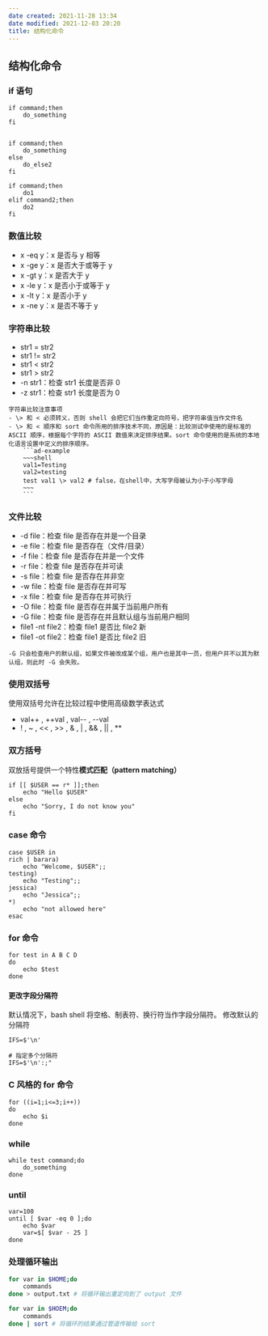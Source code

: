 ```yaml
---
date created: 2021-11-28 13:34
date modified: 2021-12-03 20:20
title: 结构化命令
---
```

## 结构化命令

### if 语句
```shell
if command;then
	do_something
fi


if command;then
	do_something
else
	do_else2
fi

if command;then
	do1
elif command2;then
	do2
fi
```

### 数值比较
- x -eq y：x 是否与 y 相等
- x -ge y：x 是否大于或等于 y
- x -gt y：x 是否大于 y
- x -le y：x 是否小于或等于 y
- x -lt y：x 是否小于 y
- x -ne y：x 是否不等于 y

### 字符串比较
- str1 = str2
- str1 != str2
- str1 < str2
- str1 > str2
- -n str1：检查 str1 长度是否非 0
- -z str1：检查 str1 长度是否为 0

```ad-note
字符串比较注意事项
- \> 和 < 必须转义，否则 shell 会把它们当作重定向符号，把字符串值当作文件名
- \> 和 < 顺序和 sort 命令所用的排序技术不同，原因是：比较测试中使用的是标准的 ASCII 顺序，根据每个字符的 ASCII 数值来决定排序结果。sort 命令使用的是系统的本地化语言设置中定义的排序顺序。
	```ad-example
	~~~shell
	val1=Testing
	val2=testing
	test val1 \> val2 # false，在shell中，大写字母被认为小于小写字母
	~~~
	```
```

### 文件比较
- -d file：检查 file 是否存在并是一个目录
- -e file：检查 file 是否存在（文件/目录）
- -f file：检查 file 是否存在并是一个文件
- -r file：检查 file 是否存在并可读
- -s file：检查 file 是否存在并非空
- -w file：检查 file 是否存在并可写
- -x file：检查 file 是否存在并可执行
- -O file：检查 file 是否存在并属于当前用户所有
- -G file：检查 file 是否存在并且默认组与当前用户相同
- file1 -nt file2：检查 file1 是否比 file2 新
- file1 -ot file2：检查 file1 是否比 file2 旧

```ad-tip
-G 只会检查用户的默认组，如果文件被改成某个组，用户也是其中一员，但用户并不以其为默认组，则此时 -G 会失败。
```

### 使用双括号
使用双括号允许在比较过程中使用高级数学表达式
- val++ , ++val , val-- , --val
- ! , ~ , << , >> , & , | , && , || , **

### 双方括号
双放括号提供一个特性**模式匹配（pattern matching）**
```shell
if [[ $USER == r* ]];then
	echo "Hello $USER"
else
	echo "Sorry, I do not know you"
fi
```

### case 命令
```shell
case $USER in
rich | barara)
	echo "Welcome, $USER";;
testing)
	echo "Testing";;
jessica)
	echo "Jessica";;
*)
	echo "not allowed here"
esac
```

### for 命令
```shell
for test in A B C D
do
	echo $test
done
```

#### 更改字段分隔符
默认情况下，bash shell 将空格、制表符、换行符当作字段分隔符。
修改默认的分隔符
```shell
IFS=$'\n'

# 指定多个分隔符
IFS=$'\n':;"
```

### C 风格的 for 命令
```shell
for ((i=1;i<=3;i++))
do
	echo $i
done
```

### while
```shell
while test command;do
	do_something
done
```

### until
```shell
var=100
until [ $var -eq 0 ];do
	echo $var
	var=$[ $var - 25 ]
done
```

### 处理循环输出

```bash
for var in $HOME;do
	commands
done > output.txt # 将循环输出重定向到了 output 文件

for var in $HOEM;do
	commands
done | sort # 将循环的结果通过管道传输给 sort
```
